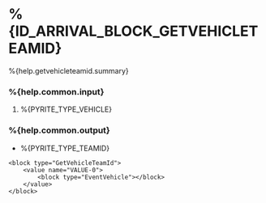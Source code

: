 # %{ID_ARRIVAL_BLOCK_GETVEHICLETEAMID}

%{help.getvehicleteamid.summary}

### %{help.common.input}

1. %{PYRITE_TYPE_VEHICLE}

### %{help.common.output}

-   %{PYRITE_TYPE_TEAMID}

```
<block type="GetVehicleTeamId">
    <value name="VALUE-0">
        <block type="EventVehicle"></block>
    </value>
</block>
```